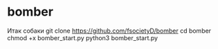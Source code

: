 # bomber
Итак собаки
git clone https://github.com/fsocietyD/bomber
cd bomber
chmod +x bomber_start.py
python3 bomber_start.py

